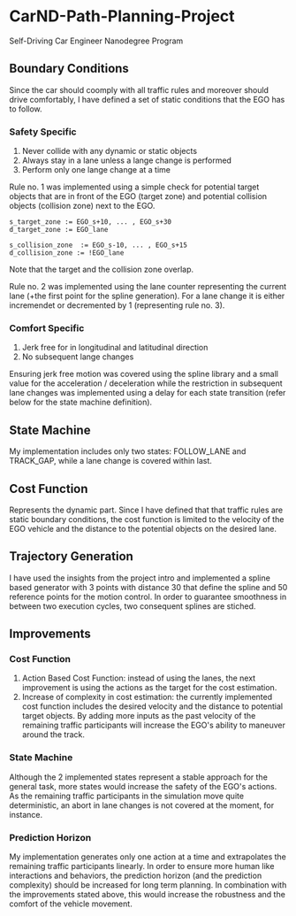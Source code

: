 # CarND-Path-Planning-Project
Self-Driving Car Engineer Nanodegree Program
  
## Boundary Conditions 
Since the car should coomply with all traffic rules and moreover should drive comfortably, I have defined a set of static conditions that the EGO has to follow. 

### Safety Specific 

1. Never collide with any dynamic or static objects 
2. Always stay in a lane unless a lange change is performed
3. Perform only one lange change at a time
     
Rule no. 1 was implemented using a simple check for potential target objects that are in front of the EGO (target zone) and potential collision objects (collision zone) next to the EGO.
```
s_target_zone := EGO_s+10, ... , EGO_s+30
d_target_zone := EGO_lane

s_collision_zone  := EGO_s-10, ... , EGO_s+15
d_collision_zone := !EGO_lane 
``` 
Note that the target and the collision zone overlap.

Rule no. 2 was implemented using the lane counter representing the current lane (+the first point for the spline generation). For a lane change it is either incremendet or decremented by 1 (representing rule no. 3). 

 
### Comfort Specific 

1. Jerk free for in longitudinal and latitudinal direction
2. No subsequent lange changes 

Ensuring jerk free motion was covered using the spline library and a small value for the acceleration / deceleration while the restriction in subsequent lane changes was implemented using a delay for each state transition (refer below for the state machine definition). 

## State Machine
My implementation includes only two states: FOLLOW_LANE and TRACK_GAP, while a lane change is covered within  last. 

## Cost Function
Represents the dynamic part. Since I have defined that that traffic rules are static boundary conditions, the cost function is limited to the velocity of the EGO vehicle and the distance to the potential objects on the desired lane. 

## Trajectory Generation 
I have used the insights from the project intro and implemented a spline based generator with 3 points with distance 30 that define the spline and 50 reference points for the motion control. In order to guarantee smoothness in between two execution cycles, two consequent splines are stiched.  

## Improvements
### Cost Function
1. Action Based Cost Function: instead of using the lanes, the next improvement is using the actions as the target for the cost estimation. 
2. Increase of complexity in cost estimation: the currently implemented cost function includes the desired velocity and the distance to potential target objects. By adding more inputs as the past velocity of the remaining traffic participants will increase the EGO's ability to maneuver around the track. 

### State Machine
Although the 2 implemented states represent a stable approach for the general task, more states would increase the safety of the EGO's actions. As the remaining traffic participants in the simulation move quite deterministic, an abort in lane changes is not covered at the moment, for instance.

### Prediction Horizon
My implementation generates only one action at a time and extrapolates the remaining traffic participants linearly. In order to ensure more human like interactions and behaviors, the prediction horizon (and the prediction complexity) should be increased for long term planning. In combination with the improvements stated above, this would increase the robustness and the comfort of the vehicle movement.
     



